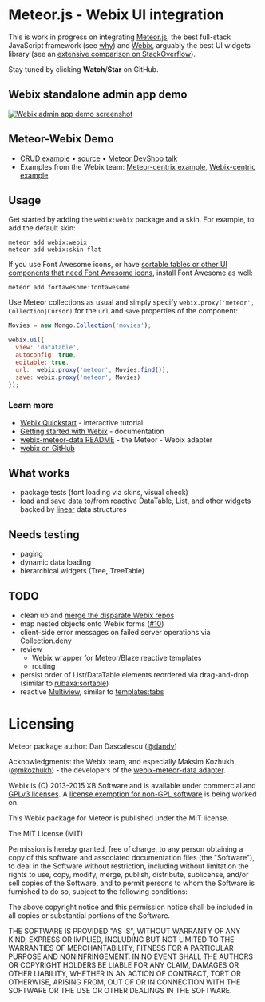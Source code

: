 # Meteor.js - Webix UI integration

This is work in progress on integrating [Meteor.js](http://meteor.com),
the best full-stack JavaScript framework (see [why](http://wiki.dandascalescu.com/essays/why_meteor))
and [Webix](http://webix.com), arguably the best UI widgets library (see an
[extensive comparison on StackOverflow](http://stackoverflow.com/questions/200284/what-are-alternatives-to-extjs)).

Stay tuned by clicking **Watch**/**Star** on GitHub.


## Webix standalone admin app demo

[![Webix admin app demo screenshot](Webix-admin_app.png)](http://webix.com/demos/admin-app/#!/app/dashboard)


## Meteor-Webix Demo

* [CRUD example](http://webix.meteor.com) • [source](examples/crud) • [Meteor DevShop talk](http://slides.com/dandv/build-great-meteor-uis-without-html)
* Examples from the Webix team: [Meteor-centrix example](https://github.com/webix-hub/webix-meteor-example), [Webix-centric example](https://github.com/webix-hub/webix-meteor-example)


## Usage

Get started by adding the `webix:webix` package and a skin. For example, to add the default skin:

    meteor add webix:webix
    meteor add webix:skin-flat
    
If you use Font Awesome icons, or have [sortable tables or other UI components that need Font Awesome icons](https://github.com/webix-hub/tracker/issues/223), install Font Awesome as well:

    meteor add fortawesome:fontawesome

Use Meteor collections as usual and simply specify `webix.proxy('meteor', Collection|Cursor)` for the
`url` and `save` properties of the component:

```js
Movies = new Mongo.Collection('movies');

webix.ui({
  view: 'datatable',
  autoconfig: true,
  editable: true,
  url:  webix.proxy('meteor', Movies.find()),
  save: webix.proxy('meteor', Movies)
});
```

### Learn more

* [Webix Quickstart](http://webix.com/quick-start) - interactive tutorial
* [Getting started with Webix](http://docs.webix.com/desktop__getting_started.html) - documentation
* [webix-meteor-data README](https://github.com/dandv/webix-meteor-data) - the Meteor - Webix adapter
* [webix on GitHub](https://github.com/webix-hub/tracker)


## What works

* package tests (font loading via skins, visual check)
* load and save data to/from reactive DataTable, List, and other widgets backed by
  [linear](http://docs.webix.com/desktop__dynamic_loading.html) data structures


## Needs testing

* paging
* dynamic data loading
* hierarchical widgets (Tree, TreeTable)


## TODO

* clean up and [merge the disparate Webix repos](https://github.com/dandv/meteor-webix/issues/3#issuecomment-75139155)
* map nested objects onto Webix forms ([#10](https://github.com/dandv/meteor-webix/issues/10))
* client-side error messages on failed server operations via Collection.deny
* review
  * Webix wrapper for Meteor/Blaze reactive templates
  * routing
* persist order of List/DataTable elements reordered via drag-and-drop (similar to
  [rubaxa:sortable](https://atmospherejs.com/rubaxa/sortable))
* reactive [Multiview](http://docs.webix.com/desktop__multiview.html), similar to
  [templates:tabs](https://atmospherejs.com/templates/tabs)


# Licensing

Meteor package author: Dan Dascalescu ([@dandv](http://github.com/dandv))

Acknowledgments: the Webix team, and especially Maksim Kozhukh ([@mkozhukh](https://github.com/mkozhukh)) - the developers of the [webix-meteor-data adapter](https://github.com/webix-hub/webix-meteor-data).

Webix is (C) 2013-2015 XB Software and is available under commercial and
[GPLv3 licenses](http://forum.webix.com/discussion/2114/webix-gpl-as-ui-on-commercial-server). A [license exemption for non-GPL software](http://forum.webix.com/discussion/4023/does-an-open-source-app-that-uses-webix-have-to-become-gpl-licensed) is being worked on.

This Webix package for Meteor is published under the MIT license.

The MIT License (MIT)

Permission is hereby granted, free of charge, to any person obtaining a copy of
this software and associated documentation files (the "Software"), to deal in
the Software without restriction, including without limitation the rights to
use, copy, modify, merge, publish, distribute, sublicense, and/or sell copies of
the Software, and to permit persons to whom the Software is furnished to do so,
subject to the following conditions:

The above copyright notice and this permission notice shall be included in all
copies or substantial portions of the Software.

THE SOFTWARE IS PROVIDED "AS IS", WITHOUT WARRANTY OF ANY KIND, EXPRESS OR
IMPLIED, INCLUDING BUT NOT LIMITED TO THE WARRANTIES OF MERCHANTABILITY, FITNESS
FOR A PARTICULAR PURPOSE AND NONINFRINGEMENT. IN NO EVENT SHALL THE AUTHORS OR
COPYRIGHT HOLDERS BE LIABLE FOR ANY CLAIM, DAMAGES OR OTHER LIABILITY, WHETHER
IN AN ACTION OF CONTRACT, TORT OR OTHERWISE, ARISING FROM, OUT OF OR IN
CONNECTION WITH THE SOFTWARE OR THE USE OR OTHER DEALINGS IN THE SOFTWARE.
